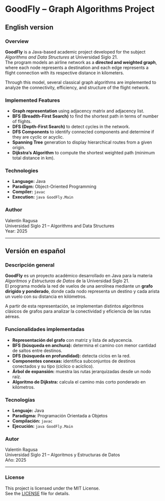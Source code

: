 # GoodFly – Graph Algorithms Project

## English version

### Overview
**GoodFly** is a Java-based academic project developed for the subject *Algorithms and Data Structures* at Universidad Siglo 21.  
The program models an airline network as a **directed and weighted graph**, where each node represents a destination and each edge represents a flight connection with its respective distance in kilometers.

Through this model, several classical graph algorithms are implemented to analyze the connectivity, efficiency, and structure of the flight network.

### Implemented Features
- **Graph representation** using adjacency matrix and adjacency list.
- **BFS (Breadth-First Search)** to find the shortest path in terms of number of flights.
- **DFS (Depth-First Search)** to detect cycles in the network.
- **DFS Components** to identify connected components and determine if they are cyclic or acyclic.
- **Spanning Tree** generation to display hierarchical routes from a given origin.
- **Dijkstra’s Algorithm** to compute the shortest weighted path (minimum total distance in km).

### Technologies
- **Language:** Java  
- **Paradigm:** Object-Oriented Programming  
- **Compiler:** `javac`  
- **Execution:** `java GoodFly.Main`

### Author
Valentín Ragusa  
Universidad Siglo 21 – Algorithms and Data Structures  
Year: 2025

---

## Versión en español

### Descripción general
**GoodFly** es un proyecto académico desarrollado en Java para la materia *Algoritmos y Estructuras de Datos* de la Universidad Siglo 21.  
El programa modela la red de vuelos de una aerolínea mediante un **grafo dirigido y ponderado**, donde cada nodo representa un destino y cada arista un vuelo con su distancia en kilómetros.

A partir de esta representación, se implementan distintos algoritmos clásicos de grafos para analizar la conectividad y eficiencia de las rutas aéreas.

### Funcionalidades implementadas
- **Representación del grafo** con matriz y lista de adyacencia.  
- **BFS (búsqueda en anchura):** determina el camino con menor cantidad de saltos entre destinos.  
- **DFS (búsqueda en profundidad):** detecta ciclos en la red.  
- **Componentes conexas:** identifica subconjuntos de destinos conectados y su tipo (cíclico o acíclico).  
- **Árbol de expansión:** muestra las rutas jerarquizadas desde un nodo raíz.  
- **Algoritmo de Dijkstra:** calcula el camino más corto ponderado en kilómetros.

### Tecnologías
- **Lenguaje:** Java  
- **Paradigma:** Programación Orientada a Objetos  
- **Compilación:** `javac`  
- **Ejecución:** `java GoodFly.Main`

### Autor
Valentín Ragusa  
Universidad Siglo 21 – Algoritmos y Estructuras de Datos  
Año: 2025

---

### License
This project is licensed under the MIT License.  
See the [LICENSE](./LICENSE) file for details.
